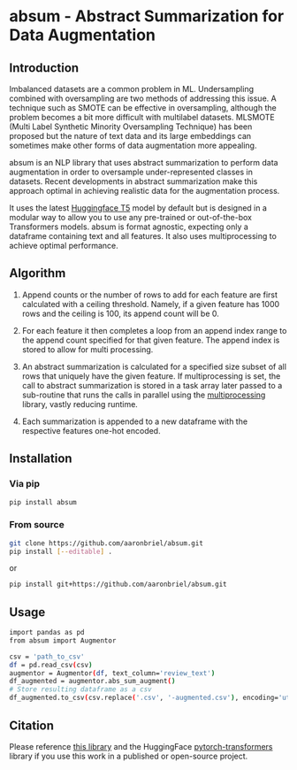# absum - Abstract Summarization for Data Augmentation

## Introduction
Imbalanced datasets are a common problem in ML. Undersampling combined with oversampling are two methods of addressing this issue. 
A technique such as SMOTE can be effective in oversampling, although the problem becomes a bit more difficult with multilabel datasets. 
MLSMOTE (Multi Label Synthetic Minority Oversampling Technique) has been proposed but the nature of text data and its large embeddings can sometimes make other forms of data augmentation more appealing.

absum is an NLP library that uses abstract summarization to perform data augmentation in order to oversample under-represented classes in datasets. Recent developments in abstract summarization make this approach optimal in achieving realistic data for the augmentation process.

It uses the latest [Huggingface T5](https://huggingface.co/transformers/model_doc/t5.html) model by default but is designed in a modular way to allow you to use any pre-trained or out-of-the-box Transformers models. 
absum is format agnostic, expecting only a dataframe containing text and all features. It also uses multiprocessing to achieve optimal performance.

## Algorithm
1. Append counts or the number of rows to add for each feature are first calculated with a ceiling threshold. Namely, if a given feature has 1000 rows and the ceiling is 100, its append count will be 0.

2. For each feature it then completes a loop from an append index range to the append count specified for that given feature. The append index is stored
to allow for multi processing.

3. An abstract summarization is calculated for a specified size subset of all rows that uniquely have the given feature. 
If multiprocessing is set, the call to abstract summarization is stored in a task array later passed to a sub-routine that runs the calls in parallel using the [multiprocessing](https://docs.python.org/2/library/multiprocessing.html) library, vastly reducing runtime.

4. Each summarization is appended to a new dataframe with the respective features one-hot encoded. 

## Installation
### Via pip

```bash
pip install absum
```

### From source

```bash
git clone https://github.com/aaronbriel/absum.git
pip install [--editable] .
```

or

```bash
pip install git+https://github.com/aaronbriel/absum.git
```

## Usage

```bash
import pandas as pd
from absum import Augmentor

csv = 'path_to_csv'
df = pd.read_csv(csv)
augmentor = Augmentor(df, text_column='review_text')
df_augmented = augmentor.abs_sum_augment()
# Store resulting dataframe as a csv
df_augmented.to_csv(csv.replace('.csv', '-augmented.csv'), encoding='utf-8', index=False)
```

## Citation

Please reference [this library](https://github.com/aaronbriel/absum) and the HuggingFace [pytorch-transformers](https://github.com/huggingface/pytorch-transformers) library if you use this work in a published or open-source project.
